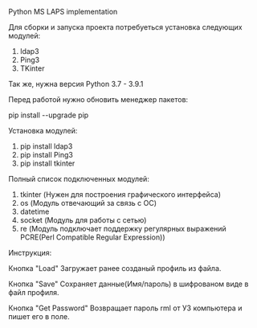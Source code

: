 Python MS LAPS implementation

Для сборки и запуска проекта потребуеться установка следующих модулей:

1) ldap3
2) Ping3
3) TKinter

Так же, нужна версия Python 3.7 - 3.9.1

Перед работой нужно обновить менеджер пакетов:

pip install --upgrade pip

Установка модулей:

1) pip install ldap3
2) pip install Ping3
3) pip install tkinter

Полный список подключенных модулей:

1) tkinter (Нужен для построения графического интерфейса)
2) os (Модуль отвечающий за связь с ОС)
3) datetime
4) socket (Модуль для работы с сетью)
5) re (Модуль подключает поддержку регулярных выражений PCRE(Perl Compatible Regular Expression))

Инструкция:

Кнопка "Load" Загружает ранее созданый профиль из файла.

Кнопка "Save" Сохраняет данные(Имя/пароль) в шифрованом виде в файл профиля.

Кнопка "Get Password" Возвращает пароль rml от УЗ компьютера и пишет его в поле.